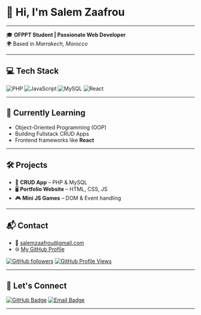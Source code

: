 # 👋 Hi, I'm **Salem Zaafrou**

---

🎓 **OFPPT Student | Passionate Web Developer**  
🌍 Based in *Marrakech, Morocco*

---

## 💻 Tech Stack

![PHP](https://img.shields.io/badge/PHP-777BB4?style=for-the-badge&logo=php&logoColor=white)
![JavaScript](https://img.shields.io/badge/JavaScript-F7DF1E?style=for-the-badge&logo=javascript&logoColor=black)
![MySQL](https://img.shields.io/badge/MySQL-4479A1?style=for-the-badge&logo=mysql&logoColor=white)
![React](https://img.shields.io/badge/React-20232A?style=for-the-badge&logo=react&logoColor=61DAFB)

---

## 🚀 Currently Learning

- Object-Oriented Programming (OOP)  
- Building Fullstack CRUD Apps  
- Frontend frameworks like **React**

---

## 🛠️ Projects

- 🧾 **CRUD App** – PHP & MySQL  
- 🖥️ **Portfolio Website** – HTML, CSS, JS  
- 🎮 **Mini JS Games** – DOM & Event handling

---

## 📬 Contact

- 📧 [salemzaafrou@gmail.com](mailto:salemzaafrou@gmail.com)
- 🌐 [My GitHub Profile](https://github.com/Salem-1822)

[![GitHub followers](https://img.shields.io/github/followers/Salem-1822?label=Follow&style=social)](https://github.com/Salem-1822)
[![GitHub Profile Views](https://komarev.com/ghpvc/?username=Salem-1822&label=Profile%20views&color=0e75b6&style=flat)](https://github.com/Salem-1822)

---

## 🤝 Let's Connect

<a href="https://github.com/Salem-1822" target="_blank"><img src="https://img.shields.io/badge/GitHub-100000?style=for-the-badge&logo=github&logoColor=white" alt="GitHub Badge" /></a>
<a href="mailto:salemzaafrou@gmail.com" target="_blank"><img src="https://img.shields.io/badge/Gmail-D14836?style=for-the-badge&logo=gmail&logoColor=white" alt="Email Badge" /></a>

---
